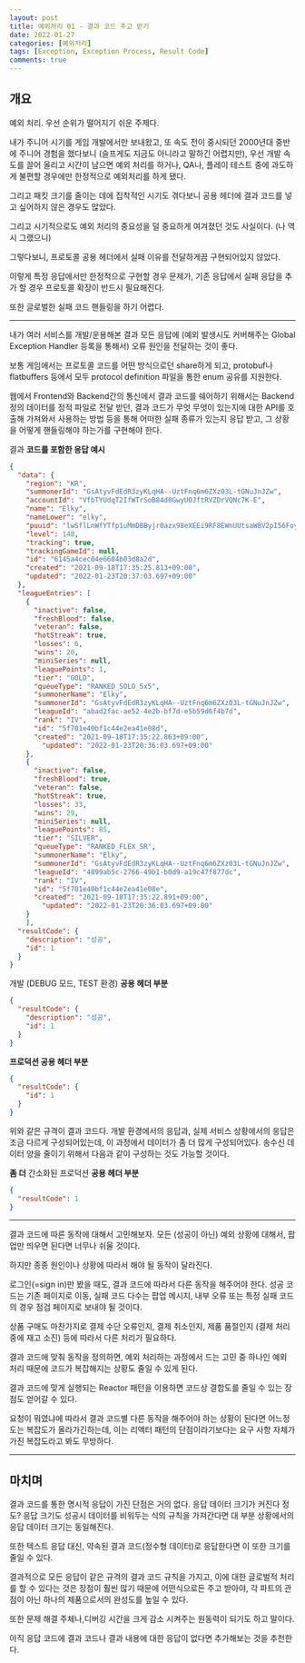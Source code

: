 ```yaml
---
layout: post
title: 예외처리 01 - 결과 코드 주고 받기
date: 2022-01-27
categories: [예외처리]
tags: [Exception, Exception Process, Result Code]
comments: true
---
```


## 개요

예외 처리. 우선 순위가 떨어지기 쉬운 주제다.

내가 주니어 시기를 게임 개발에서만 보내왔고, 또 속도 전이 중시되던 2000년대 중반에 주니어 경험을 했다보니 (슬프게도 지금도 아니라고 말하긴 어렵지만), 우선 개발 속도를 끌어 올리고 시간이 남으면 예외 처리를 하거나, QA나, 플레이 테스트 중에 과도하게 불편할 경우에만 한정적으로 예외처리를 하게 됐다.

그리고 패킷 크기를 줄이는 데에 집착적인 시기도 겪다보니 공용 헤더에 결과 코드를 넣고 싶어하지 않은 경우도 많았다. 

그리고 시기적으로도 예외 처리의 중요성을 덜 중요하게 여겨졌던 것도 사실이다. (나 역시 그랬으니)

그렇다보니, 프로토콜 공용 헤더에서 실패 이유를 전달하게끔 구현되어있지 않았다.

이렇게 특정 응답에서만 한정적으로 구현할 경우 문제가, 기존 응답에서 실패 응답을 추가 할 경우 프로토콜 확장이 반드시 필요해진다.

또한 글로벌한 실패 코드 핸들링을 하기 어렵다. 

---

내가 여러 서비스를 개발/운용해본 결과 모든 응답에 (예외 발생시도 커버해주는 Global Exception Handler 등록을 통해서) 오류 원인을 전달하는 것이 좋다.

보통 게임에서는 프로토콜 코드를 어떤 방식으로던 share하게 되고, protobuf나 flatbuffers 등에서 모두 protocol definition 파일을 통한 enum 공유를 지원한다.

웹에서 Frontend와 Backend간의 통신에서 결과 코드를 쉐어하기 위해서는 Backend 정의 데이터를 정적 파일로 전달 받던, 결과 코드가 무엇 무엇이 있는지에 대한 API를 호출해 가져와서 사용하는 방법 등을 통해 어떠한 실패 종류가 있는지 응답 받고, 그 상황을 어떻게 핸들링해야 하는가를 구현해야 한다.

결과 **코드를 포함한 응답 예시**

~~~json
{
  "data": {
    "region": "KR",
    "summonerId": "GsAtyvFdEdR3zyKLqHA--UztFnq6m6ZXz03L-tGNuJnJZw",
    "accountId": "VfbTYUdqT2IfWTrSoB84d0GwyUOJftRVZDrVQNc7K-E",
    "name": "Elky",
    "nameLower": "elky",
    "puuid": "lwSflLnWfYTfp1uMmDBByjr0azx98eXEEi9RF8EWnUUtsaW8V2pI56FoyBP6-g78M8uQ7ZGVnMDfKg",
    "level": 148,
    "tracking": true,
    "trackingGameId": null,
    "id": "6145a4cec04e6604b03d8a2d",
    "created": "2021-09-18T17:35:25.813+09:00",
    "updated": "2022-01-23T20:37:03.697+09:00"
  },
  "leagueEntries": [
    {
      "inactive": false,
      "freshBlood": false,
      "veteran": false,
      "hotStreak": true,
      "losses": 6,
      "wins": 20,
      "miniSeries": null,
      "leaguePoints": 1,
      "tier": "GOLD",
      "queueType": "RANKED_SOLO_5x5",
      "summonerName": "Elky",
      "summonerId": "GsAtyvFdEdR3zyKLqHA--UztFnq6m6ZXz03L-tGNuJnJZw",
      "leagueId": "abad2fac-ae52-4e2b-bf7d-e5b59d6f4b7d",
      "rank": "IV",
      "id": "5f701e40bf1c44e2ea41e08d",
      "created": "2021-09-18T17:35:22.863+09:00",
	    "updated": "2022-01-23T20:36:03.697+09:00"
    },
    {
      "inactive": false,
      "freshBlood": true,
      "veteran": false,
      "hotStreak": true,
      "losses": 33,
      "wins": 29,
      "miniSeries": null,
      "leaguePoints": 85,
      "tier": "SILVER",
      "queueType": "RANKED_FLEX_SR",
      "summonerName": "Elky",
      "summonerId": "GsAtyvFdEdR3zyKLqHA--UztFnq6m6ZXz03L-tGNuJnJZw",
      "leagueId": "4899ab5c-2766-49b1-b0d9-a19c47f877dc",
      "rank": "IV",
      "id": "5f701e40bf1c44e2ea41e08e",
      "created": "2021-09-18T17:35:22.891+09:00",
	    "updated": "2022-01-23T20:36:03.697+09:00"
    }
	],
  "resultCode": {
    "description": "성공",
    "id": 1
  }
}
~~~

개발 (DEBUG 모드, TEST 환경) **공용 헤더 부분**

~~~json
{
  "resultCode": {
    "description": "성공",
    "id": 1
  }
}
~~~

**프로덕션 공용 헤더 부분**

~~~json
{
  "resultCode": {
    "id": 1
  }
}
~~~

위와 같은 규격이 결과 코드다. 개발 환경에서의 응답과, 실제 서비스 상황에서의 응답은 조금 다르게 구성되어있는데, 이 과정에서 데이터가 좀 더 많게 구성되어있다. 송수신 데이터 양을 줄이기 위해서 다음과 같이 구성하는 것도 가능할 것이다.

**좀 더** 간소화된 프로덕션 **공용 헤더 부분**

~~~json
{
  "resultCode": 1
}
~~~

---

결과 코드에 따른 동작에 대해서 고민해보자. 모든 (성공이 아닌) 예외 상황에 대해서, 팝업만 띄우면 된다면 너무나 쉬울 것이다.

하지만 종종 원인이나 상황에 따라서 해야 될 동작이 달라진다.

로그인(=sign in)만 봤을 때도, 결과 코드에 따라서 다른 동작을 해주어야 한다. 성공 코드는 기존 페이지로 이동, 실패 코드 다수는 팝업 메시지, 내부 오류 또는 특정 실패 코드의 경우 점검 페이지로 보내야 될 것이다.

상품 구매도 마찬가지로 결제 수단 오류인지, 결제 취소인지, 제품 품절인지 (결제 처리 중에 재고 소진) 등에 따라서 다른 처리가 필요하다.

결과 코드에 맞춰 동작을 정의하면, 예외 처리하는 과정에서 드는 고민 중 하나인 예외 처리 때문에 코드가 복잡해지는 상황도 줄일 수 있게 된다.

결과 코드에 맞게 실행되는 Reactor 패턴을 이용하면 코드상 결합도를 줄일 수 있는 장점도 얻어갈 수 있다.

요청이 뭐였냐에 따라서 결과 코드별 다른 동작을 해주어야 하는 상황이 된다면 어느정도는 복잡도가 올라가긴하는데, 이는 리액터 패턴의 단점이라기보다는 요구 사항 자체가 가진 복잡도라고 봐도 무방하다. 

---

## 마치며

결과 코드를 통한 명시적 응답이 가진 단점은 거의 없다. 응답 데이터 크기가 커진다 정도? 응답 크기도 성공시 데이터를 비워두는 식의 규칙을 가져간다면 대 부분 상황에서의 응답 데이터 크기는 동일해진다.

또한 텍스트 응답 대신, 약속된 결과 코드(정수형 데이터)로 응답한다면 이 또한 크기를 줄일 수 있다.

결과적으로 모든 응답이 같은 규격의 결과 코드 규칙을 가지고, 이에 대한 글로벌적 처리를 할 수 있다는 것은 장점이 훨씬 많기 때문에 어떤식으로든 주고 받아야, 각 파트의 관점이 아닌 하나의 제품으로서의 완성도를 높일 수 있다.

또한 문제 해결 주체나,디버깅 시간을 크게 감소 시켜주는 원동력이 되기도 하고 말이다.

아직 응답 코드에 결과 코드나 결과 내용에 대한 응답이 없다면 추가해보는 것을 추천한다.
